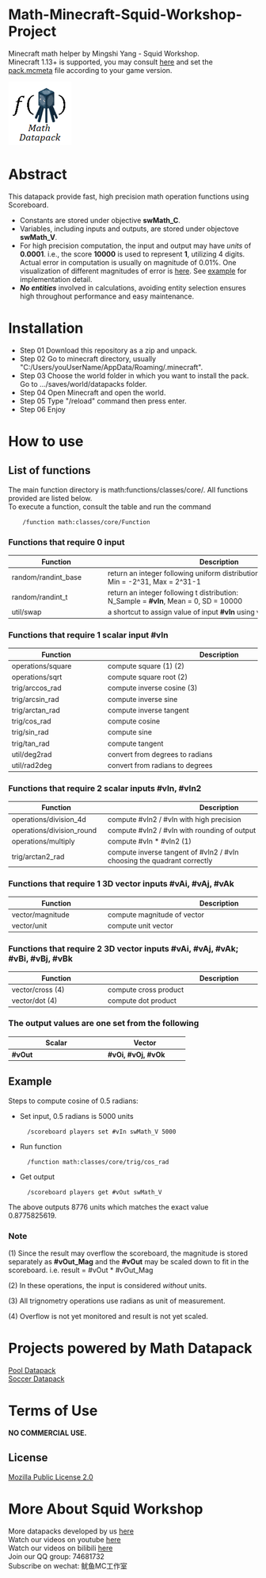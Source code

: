 # Math-Minecraft-Squid-Workshop-Project
Minecraft math helper by Mingshi Yang - Squid Workshop. \
Minecraft 1.13+ is supported, you may consult [here](https://minecraft.fandom.com/wiki/Data_pack#Pack_format) and set the [pack.mcmeta](Math-Datapack-Squid-Workshop/pack.mcmeta) file according to your game version.


![_MingshiYangUIUC_](Math-Datapack-Squid-Workshop/pack.png)

# Abstract
This datapack provide fast, high precision math operation functions using Scoreboard.
- Constants are stored under objective **swMath_C**.
- Variables, including inputs and outputs, are stored under objectove **swMath_V**.
- For high precision computation, the input and output may have *units* of **0.0001**. i.e., the score **10000** is used to represent **1**, utilizing 4 digits. Actual error in computation is usually on magnitude of 0.01%. One visualization of different magnitudes of error is [here](Gallery/Images/block_displacement.png). See [example](#Example) for implementation detail.
- **_No entities_** involved in calculations, avoiding entity selection ensures high throughout performance and easy maintenance.

# Installation
- Step 01 Download this repository as a zip and unpack.
- Step 02 Go to minecraft directory, usually "C:/Users/youUserName/AppData/Roaming/.minecraft".
- Step 03 Choose the world folder in which you want to install the pack. Go to .../saves/world/datapacks folder.
- Step 04 Open Minecraft and open the world.
- Step 05 Type "/reload" command then press enter.
- Step 06 Enjoy

# How to use

## List of functions
The main function directory is math:functions/classes/core/. All functions provided are listed below.\
To execute a function, consult the table and run the command

        /function math:classes/core/Function
### Functions that require 0 input
| <div style="width:180px">Function</div> | <div style="width:450px">Description</div> | <div style="width:50px">Unit</div> |
| ----- | ----- | ----- |
| random/randint_base | return an integer following uniform distribution:<br />Min = -2^31, Max = 2^31-1 | N/A |
| random/randint_t | return an integer following t distribution:<br />N_Sample = **#vIn**, Mean = 0, SD = 10000 | N/A |
| util/swap | a shortcut to assign value of input **#vIn** using value of output **#vOut** | N/A |

### Functions that require 1 scalar input **#vIn**
| <div style="width:180px">Function</div> | <div style="width:450px">Description</div> | <div style="width:50px">Unit</div> |
| ----- | ----- | ----- |
| operations/square | compute square (1) (2) | N/A |
| operations/sqrt | compute square root (2) | N/A |
| trig/arccos_rad | compute inverse cosine (3) | 0.0001 |
| trig/arcsin_rad | compute inverse sine | 0.0001 |
| trig/arctan_rad | compute inverse tangent | 0.0001 |
| trig/cos_rad | compute cosine | 0.0001 |
| trig/sin_rad | compute sine | 0.0001 |
| trig/tan_rad | compute tangent | 0.0001 |
| util/deg2rad | convert from degrees to radians | 0.0001 |
| util/rad2deg | convert from radians to degrees | 0.0001 |

### Functions that require 2 scalar inputs **#vIn, #vIn2**
| <div style="width:180px">Function</div> | <div style="width:450px">Description</div> | <div style="width:50px">Unit</div> |
| ----- | ----- | ----- |
| operations/division_4d | compute #vIn2 / #vIn with high precision | 0.0001 |
| operations/division_round | compute #vIn2 / #vIn with rounding of output integer | N/A |
| operations/multiply | compute #vIn * #vIn2 (1) | N/A |
| trig/arctan2_rad | compute inverse tangent of  #vIn2 / #vIn <br />choosing the quadrant correctly | 0.0001 |

### Functions that require 1 3D vector inputs **#vAi, #vAj, #vAk**
| <div style="width:180px">Function</div> | <div style="width:450px">Description</div> | <div style="width:50px">Unit</div> |
| ----- | ----- | ----- |
| vector/magnitude | compute magnitude of vector | 0.0001 |
| vector/unit | compute unit vector | 0.0001 |

### Functions that require 2 3D vector inputs **#vAi, #vAj, #vAk; #vBi, #vBj, #vBk**
| <div style="width:180px">Function</div> | <div style="width:450px">Description</div> | <div style="width:50px">Unit</div> |
| ----- | ----- | ----- |
| vector/cross (4) | compute cross product | N/A |
| vector/dot (4) | compute dot product | N/A |

### The output values are one set from the following
| <div style="width:180px">Scalar</div> | <div style="width:150px">Vector</div> |
| ----- | ----- |
| **#vOut** | **#vOi, #vOj, #vOk** |

## Example
Steps to compute cosine of 0.5 radians:
- Set input, 0.5 radians is 5000 units

        /scoreboard players set #vIn swMath_V 5000
- Run function

        /function math:classes/core/trig/cos_rad
- Get output

        /scoreboard players get #vOut swMath_V

The above outputs 8776 units which matches the exact value 0.8775825619.

### Note
(1) Since the result may overflow the scoreboard, the magnitude is stored separately as **#vOut_Mag** and the **#vOut** may be scaled down to fit in the scoreboard. i.e. result = #vOut * #vOut_Mag

(2) In these operations, the input is considered _without_ units.

(3) All trignometry operations use radians as unit of measurement.

(4) Overflow is not yet monitored and result is not yet scaled.

# Projects powered by Math Datapack
[Pool Datapack](https://github.com/MingshiYangUIUC/Pool-Minecraft-Squid-Workshop-Project)  \
[Soccer Datapack](https://github.com/MingshiYangUIUC/Soccer-Minecraft-Squid-Workshop-Project)

# Terms of Use

**NO COMMERCIAL USE.** 

## License
[Mozilla Public License 2.0](https://github.com/MingshiYangUIUC/Autoaim-Minecraft-Squid-Workshop-Project/blob/main/LICENSE)


# More About Squid Workshop
More datapacks developed by us [here](https://github.com/Squid-Workshop/MinecraftDatapacksProject) \
Watch our videos on youtube [here](https://www.youtube.com/channel/UCwPMgfjjh2d7fFqQ1PXHP7w) \
Watch our videos on bilibili [here](https://space.bilibili.com/649645265?from=search&seid=778816111336987286) \
Join our QQ group: 74681732 \
Subscribe on wechat: 鱿鱼MC工作室 

